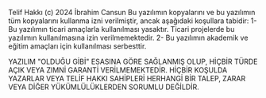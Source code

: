 Telif Hakkı (c) 2024 İbrahim Cansun
Bu yazılımın kopyalarını ve bu yazılımın tüm kopyalarını kullanma izni verilmiştir, ancak aşağıdaki koşullara tabidir:
1- Bu yazılımın ticari amaçlarla kullanılması yasaktır. Ticari projelerde bu yazılımın kullanılmasına izin verilmemektedir.
2- Bu yazılımın akademik ve eğitim amaçları için kullanılması serbesttir.

YAZILIM "OLDUĞU GİBİ" ESASINA GÖRE SAĞLANMIŞ OLUP, HİÇBİR TÜRDE AÇIK VEYA ZIMNİ GARANTİ VERİLMEMEKTEDİR.
HİÇBİR KOŞULDA YAZARLAR VEYA TELİF HAKKI SAHİPLERİ HERHANGİ BİR TALEP, ZARAR VEYA DİĞER YÜKÜMLÜLÜKLERDEN SORUMLU DEĞİLDİR.
